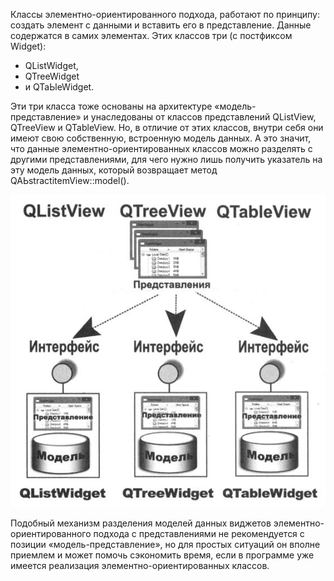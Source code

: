Классы элементно-ориентированного подхода,
работают по принципу: создать элемент с данными и вставить его в представление.
Данные содержатся в самих элементах. Этих классов три (с постфиксом Widget):

- QListWidget,
- QTreeWidget
- и QTaЬleWidget.

Эти три класса тоже основаны на архитектуре «модель-представление» и
унаследованы от классов представлений QListView, QTreeView и QTableView.
Но, в отличие от этих классов, внутри себя они имеют свою собственную, встроенную модель
данных. А это значит, что данные элементно-ориентированных классов можно разделять
с другими представлениями, для чего нужно лишь получить указатель на
эту модель данных, который возвращает метод QAЬstractitemView::model().

![Разделение моделей классов элементно-ориентированного подхода с представлениями](img/share-model.png)

Подобный механизм разделения моделей данных виджетов элементно-ориентированного
подхода с представлениями не рекомендуется с позиции «модель-представление», но для
простых ситуаций он вполне приемлем и может помочь сэкономить время, если в программе
уже имеется реализация элементно-ориентированных классов.
